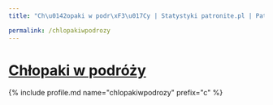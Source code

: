 ```yaml
---
title: "Ch\u0142opaki w podr\xF3\u017Cy | Statystyki patronite.pl | Patromierz"

permalink: /chlopakiwpodrozy
---
```


# [Chłopaki w podróży](https://patronite.pl/chlopakiwpodrozy)

{% include profile.md name="chlopakiwpodrozy" prefix="c" %}
